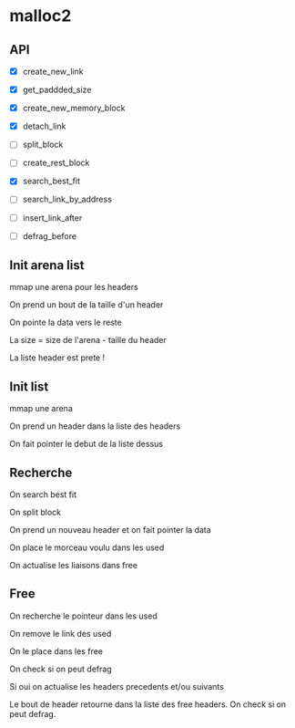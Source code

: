# malloc2

## API

- [x] create_new_link

- [x] get_paddded_size

- [x] create_new_memory_block

- [x] detach_link

- [ ] split_block

- [ ] create_rest_block

- [x] search_best_fit

- [ ] search_link_by_address

- [ ] insert_link_after

- [ ] defrag_before

## Init arena list

mmap une arena pour les headers

On prend un bout de la taille d'un header

On pointe la data vers le reste

La size = size de l'arena - taille du header

La liste header est prete !


## Init list

mmap une arena

On prend un header dans la liste des headers

On fait pointer le debut de la liste dessus


## Recherche

On search best fit

On split block

On prend un nouveau header et on fait pointer la data

On place le morceau voulu dans les used

On actualise les liaisons dans free


## Free

On recherche le pointeur dans les used

On remove le link des used

On le place dans les free

On check si on peut defrag

Si oui on actualise les headers precedents et/ou suivants

Le bout de header retourne dans la liste des free headers. On check si on peut defrag.
